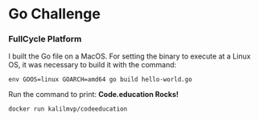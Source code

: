 <h1>Go Challenge</h1>

<h3>FullCycle Platform</h3>

I built the Go file on a MacOS. For setting the binary to execute at a Linux OS, it was necessary to build it with the command:

```
env GOOS=linux GOARCH=amd64 go build hello-world.go
```

Run the command to print: <b>Code.education Rocks!</b>

```
docker run kalilmvp/codeeducation
```




